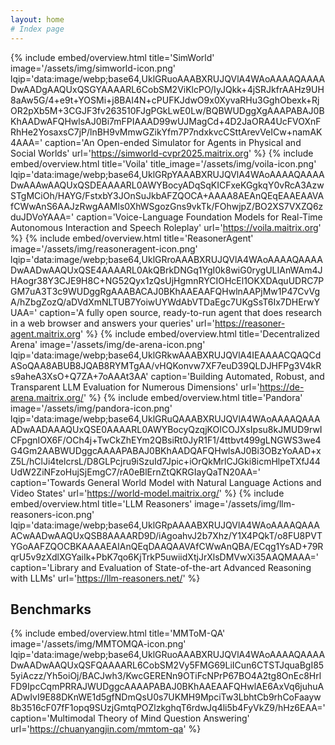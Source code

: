 ```yaml
---
layout: home
# Index page
---
```

{% include embed/overview.html title='SimWorld'
                               image='/assets/img/simworld-icon.png'
                               lqip='data:image/webp;base64,UklGRuoAAABXRUJQVlA4WAoAAAAQAAAADwAADgAAQUxQSGYAAAARL6CobSM2ViKlcPO/IyJQkk+4jSRJkfrAAHz9UH8aAw5G/4+e9t+YOSMi+j8BAI4N+cPUFKJdwO9x0XyvaRHu3GghObexk+RjOR2pXb5M+3CGJF3fv263510FJgPGkLwE0Lw/BQBWUDggXgAAAPABAJ0BKhAADwAFQHwlsAJ0Bi7mFPIAAAD99wUJMagCd+4D2JaORA4UcFVOXnFRhHe2YosaxsC7jP/lnBH9vMmwGZikYfm7P7ndxkvcCSttArevVeICw+namAK4AAA='
                               caption='An Open-ended Simulator for Agents in Physical and Social Worlds'
                               url='https://simworld-cvpr2025.maitrix.org' %}
{% include embed/overview.html title='Voila'
                               title_image='/assets/img/voila-icon.png'
                               lqip='data:image/webp;base64,UklGRpYAAABXRUJQVlA4WAoAAAAQAAAADwAAAwAAQUxQSDEAAAARL0AWYBocyADqSqKICFxeKGgkqY0vRcA3AzwSTgMCiOh/HAYG/FstxbY3JOnSuJkbAFZQOCA+AAAA8AEAnQEqEAAEAAVAfCWwAnS6AAJzRwgAAMls0XhWSgozGns9vkTk/FOhwjpZ/BO2XS7VXZQ6zduJDVoYAAA='
                               caption='Voice-Language Foundation Models for Real-Time Autonomous Interaction and Speech Roleplay'
                               url='https://voila.maitrix.org' %}
{% include embed/overview.html title='ReasonerAgent'
                               image='/assets/img/reasoneragent-icon.png'
                               lqip='data:image/webp;base64,UklGRroAAABXRUJQVlA4WAoAAAAQAAAADwAADwAAQUxQSE4AAAARL0AkQBrkDNGq1YgI0k8wiG0rygULIAnWAm4JHAogr38Y3CJE9H8C+NG52Qyx1zQsUjHgmnRYCIOHcEl1OKXDAquUDRC7PGM7uA3T3c9WUDggRgAAABACAJ0BKhAAEAAFQHwlnAAPjMw1P47CvVgA/hZbgZozQ/aDVdXmNLTUB7YoiwUYWdAbVTDaEgc7UKgSsT6Ix7DHErwYUAA='
                               caption='A fully open source, ready-to-run agent that does research in a web browser and answers your queries'
                               url='https://reasoner-agent.maitrix.org' %}
{% include embed/overview.html title='Decentralized Arena'
                               image='/assets/img/de-arena-icon.png'
                               lqip='data:image/webp;base64,UklGRkwAAABXRUJQVlA4IEAAAACQAQCdASoQAA8ABUB8JQAB8RYMTgAA/vHQKonvw7XF7euD39QLDJHFPg3V4kRs9aheA3XsO+Q7ZA+7oAAAt3AA'
                               caption='Building Automated, Robust, and Transparent LLM Evaluation for Numerous Dimensions'
                               url='https://de-arena.maitrix.org/' %}
{% include embed/overview.html title='Pandora'
                               image='/assets/img/pandora-icon.png'
                               lqip='data:image/webp;base64,UklGRuQAAABXRUJQVlA4WAoAAAAQAAAADwAADAAAQUxQSE0AAAARL0AWYBocyQzqjKOICOJXsIpsu8kJMUD9rwICFpgnIOX6F/OCh4j+TwCkZhEYm2QBsiRt0JyR1F1/4ttbvt499gLNGWS3we4G4Gm2AABWUDggcAAAAPABAJ0BKhAADQAFQHwlsAJ0Bi3OBzYoAAD+xZ5L/hClJi4telcrsL/D8GLPcjru9iSzuId7Jpic+iOrQkMrlCJGki8icmHlpeTXfJ44UdW2ZiNFzoHujSjEmgC7/rA0eBlErnZtQKRGIayQaTN20AA='
                               caption='Towards General World Model with Natural Language Actions and Video States'
                               url='https://world-model.maitrix.org/' %}
{% include embed/overview.html title='LLM Reasoners'
                               image='/assets/img/llm-reasoners-icon.png'
                               lqip='data:image/webp;base64,UklGRpAAAABXRUJQVlA4WAoAAAAQAAAACwAADwAAQUxQSB8AAAARD9D/iAgoahvJ2b7Xhz/Y1X4PQkT/o8FU8PVTYGoAAFZQOCBKAAAAEAIAnQEqDAAQAAVAfCWwAnQBA/ECqg1YsAD+79RqrU5v9zXdlXGYaiIk+PbK7qo6KjTrkP5uwiidXtjJrXlsDMVwXi35AAQMAAA='
                               caption='Library and Evaluation of State-of-the-art Advanced Reasoning with LLMs'
                               url='https://llm-reasoners.net/' %}
## Benchmarks
{% include embed/overview.html title='MMToM-QA'
                               image='/assets/img/MMTOMQA-icon.png'
                               lqip='data:image/webp;base64,UklGRuoAAABXRUJQVlA4WAoAAAAQAAAADwAADwAAQUxQSFQAAAARL6CobSM2Vy5FMG69LiICun6CTSTJquaBgI855yiAczz/Yh5oiOj/BACJwh3/KwcGERENn9OTiFcNPrP67BO4A2tg8OnEc8HrlFD9IpcCqmPRRAJWUDggcAAAAPABAJ0BKhAAEAAFQHwlAE6AxVq6juhuAADwIvI9E88DKnWE1d5gfNDmQsU0s7UKMH9MpciTw3LbhtCb9rhCoFaayw8b3516cF07fF1opq9SUzjGmtqPOZlzkghqT6rdwJq4li5b4FyVkZ9/hHz6EAA='
                               caption='Multimodal Theory of Mind Question Answering'
                               url='https://chuanyangjin.com/mmtom-qa' %}
